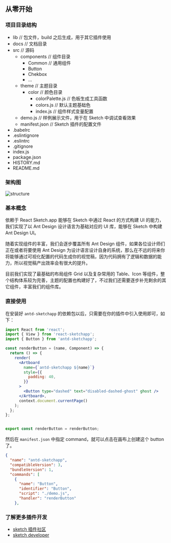## 从零开始

### 项目目录结构

- lib // 包文件，build 之后生成，用于其它插件使用
- docs // 文档目录
- src // 源码
  - components // 组件目录
    - Common // 通用组件
    - Button
    - Chekbox
    - ...
  - theme // 主题目录
    - color // 颜色目录
      - colorPalette.js // 色板生成工具函数
      - colors.js // 默认主题基础色
      - index.js // 组件样式变量配置
  - demo.js // 样例展示文件，用于在 Sketch 中调试查看效果
  - manifest.json // Sketch 插件的配置文件
- .babelrc
- .eslintignore
- .eslintrc
- .gitignore
- index.js
- package.json
- HISTORY.md
- README.md

### 架构图

![structure](https://gw.alipayobjects.com/zos/rmsportal/LtwAZWicJsrfoNQjoyGq.svg)

### 基本概念

依赖于 React Sketch.app 能够在 Sketch 中通过 React 的方式构建 UI 的能力，我们实现了以 Ant Design 设计语言为基础对应的 UI 库，能够在 Sketch 中构建 Ant Design UI。

随着实现组件的丰富，我们会逐步覆盖所有 Ant Design 组件，如果各位设计师们正在或者将要使用 Ant Design 为设计语言设计自身的系统，那么在不远的将来你将能够通过可视化配置的代码生成你的视觉稿，因为代码拥有了逻辑和数据的能力，所以视觉稿产出效率会有很大的提升。

目前我们实现了最基础的布局组件 Grid 以及复杂常用的 Table、Icon 等组件，整个结构体系较为完善，主题的配置也构建好了，不过我们还需要逐步补充剩余的其它组件，丰富我们的组件库。

### 直接使用

在安装好 `antd-sketchapp` 的依赖包以后，只需要在你的插件中引入使用即可，如下：

```jsx
import React from 'react';
import { View } from 'react-sketchapp';
import { Button } from 'antd-sketchapp';

const renderButton = (name, Component) => {
  return () => {
    render(
      <Artboard
        name={`antd-sketchapp ${name}`}
        style={{
          padding: 40,
        }}
      >
        <Button type="dashed" text="disabled-dashed-ghost" ghost />
      </Artboard>,
      context.document.currentPage()
    );
  };
};


export const renderButton = renderButton;
```

然后在 `manifest.json` 中指定 command，就可以点击在画布上创建这个 button 了。

```json
{
  "name": "antd-sketchapp",
  "compatibleVersion": 3,
  "bundleVersion": 1,
  "commands": [
    {
      "name": "Button",
      "identifier": "Button",
      "script": "./demo.js",
      "handler": "renderButton"
    },
```

### 了解更多插件开发

- [sketch 插件社区](http://sketchplugins.com/)
- [sketch developer](http://developer.sketchapp.com/)
